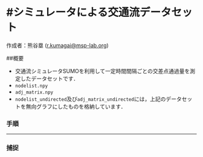 #シミュレータによる交通流データセット
=============

作成者：熊谷塁 (r.kumagai@msp-lab.org)

##概要
- 交通流シミュレータSUMOを利用して一定時間間隔ごとの交差点通過量を測定したデータセットです．
- `nodelist.npy`
- `adj_matrix.npy`
- `nodelist_undirected`及び`adj_matrix_undirected`には，上記のデータセットを無向グラフにしたものを格納しています．



### 手順
---




### 捕捉




